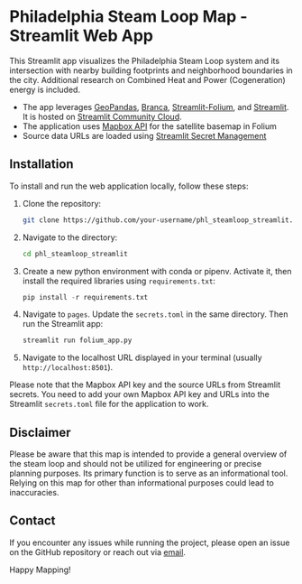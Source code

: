 # Philadelphia Steam Loop Map - Streamlit Web App

This Streamlit app  visualizes the Philadelphia Steam Loop system and its intersection with nearby building footprints and neighborhood boundaries in the city. Additional research on Combined Heat and Power (Cogeneration) energy  is included.

- The app leverages [GeoPandas](https://geopandas.org/), [Branca](https://python-visualization.github.io/branca/), 
[Streamlit-Folium](https://github.com/randyzwitch/streamlit-folium), and [Streamlit](https://streamlit.io/). It is hosted on [Streamlit Community Cloud](https://streamlit.io/cloud).
- The application uses [Mapbox API](https://www.mapbox.com/) for the satellite basemap in Folium
- Source data URLs are loaded using [Streamlit Secret Management](https://docs.streamlit.io/streamlit-community-cloud/get-started/deploy-an-app/connect-to-data-sources/secrets-management)


## Installation

To install and run the web application locally, follow these steps:

1. Clone the repository:

    ```bash
    git clone https://github.com/your-username/phl_steamloop_streamlit.git
    ```

2. Navigate to the directory:
    ```bash
    cd phl_steamloop_streamlit
    ```

3. Create a new python environment with conda or pipenv. Activate it, then install the required libraries using  `requirements.txt`:

    ```python
    pip install -r requirements.txt
    ```

4. Navigate to `pages`. Update the `secrets.toml` in the same directory. Then run the Streamlit app:
    ```bash
    streamlit run folium_app.py
    ```

5.  Navigate to the localhost URL displayed in your terminal (usually `http://localhost:8501`).

Please note that the Mapbox API key and the source URLs from Streamlit secrets. You need to add your own Mapbox API key and URLs into the Streamlit `secrets.toml` file for the application to work.



## Disclaimer

Please be aware that this map is intended to provide a general overview of the steam loop and should not be utilized for engineering or precise planning purposes. Its primary function is to serve as an informational tool. Relying on this map for other than informational purposes could lead to inaccuracies.

## Contact 

If you encounter any issues while running the project, please open an issue on the GitHub repository or reach out via [email](mailto:keon.monroe@gmail.com).

Happy Mapping!
